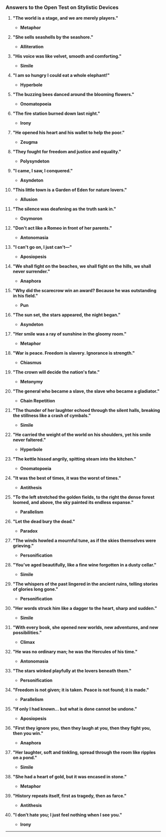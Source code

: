 ### **Answers to the Open Test on Stylistic Devices**  

1. **"The world is a stage, and we are merely players."**  
   - **Metaphor**  

2. **"She sells seashells by the seashore."**  
   - **Alliteration**  

3. **"His voice was like velvet, smooth and comforting."**  
   - **Simile**  

4. **"I am so hungry I could eat a whole elephant!"**  
   - **Hyperbole**  

5. **"The buzzing bees danced around the blooming flowers."**  
   - **Onomatopoeia**  

6. **"The fire station burned down last night."**  
   - **Irony**  

7. **"He opened his heart and his wallet to help the poor."**  
   - **Zeugma**  

8. **"They fought for freedom and justice and equality."**  
   - **Polysyndeton**  

9. **"I came, I saw, I conquered."**  
   - **Asyndeton**  

10. **"This little town is a Garden of Eden for nature lovers."**  
    - **Allusion**  

11. **"The silence was deafening as the truth sank in."**  
    - **Oxymoron**  

12. **"Don't act like a Romeo in front of her parents."**  
    - **Antonomasia**  

13. **"I can't go on, I just can't—"**  
    - **Aposiopesis**  

14. **"We shall fight on the beaches, we shall fight on the hills, we shall never surrender."**  
    - **Anaphora**  

15. **"Why did the scarecrow win an award? Because he was outstanding in his field."**  
    - **Pun**  

16. **"The sun set, the stars appeared, the night began."**  
    - **Asyndeton**  

17. **"Her smile was a ray of sunshine in the gloomy room."**  
    - **Metaphor**  

18. **"War is peace. Freedom is slavery. Ignorance is strength."**  
    - **Chiasmus**  

19. **"The crown will decide the nation's fate."**  
    - **Metonymy**  

20. **"The general who became a slave, the slave who became a gladiator."**  
    - **Chain Repetition**  

21. **"The thunder of her laughter echoed through the silent halls, breaking the stillness like a crash of cymbals."**  
    - **Simile**  

22. **"He carried the weight of the world on his shoulders, yet his smile never faltered."**  
    - **Hyperbole**  

23. **"The kettle hissed angrily, spitting steam into the kitchen."**  
    - **Onomatopoeia**  

24. **"It was the best of times, it was the worst of times."**  
    - **Antithesis**  

25. **"To the left stretched the golden fields, to the right the dense forest loomed, and above, the sky painted its endless expanse."**  
    - **Parallelism**  

26. **"Let the dead bury the dead."**  
    - **Paradox**  

27. **"The winds howled a mournful tune, as if the skies themselves were grieving."**  
    - **Personification**  

28. **"You’ve aged beautifully, like a fine wine forgotten in a dusty cellar."**  
    - **Simile**  

29. **"The whispers of the past lingered in the ancient ruins, telling stories of glories long gone."**  
    - **Personification**  

30. **"Her words struck him like a dagger to the heart, sharp and sudden."**  
    - **Simile**  

31. **"With every book, she opened new worlds, new adventures, and new possibilities."**  
    - **Climax**  

32. **"He was no ordinary man; he was the Hercules of his time."**  
    - **Antonomasia**  

33. **"The stars winked playfully at the lovers beneath them."**  
    - **Personification**  

34. **"Freedom is not given; it is taken. Peace is not found; it is made."**  
    - **Parallelism**  

35. **"If only I had known... but what is done cannot be undone."**  
    - **Aposiopesis**  

36. **"First they ignore you, then they laugh at you, then they fight you, then you win."**  
    - **Anaphora**  

37. **"Her laughter, soft and tinkling, spread through the room like ripples on a pond."**  
    - **Simile**  

38. **"She had a heart of gold, but it was encased in stone."**  
    - **Metaphor**  

39. **"History repeats itself, first as tragedy, then as farce."**  
    - **Antithesis**  

40. **"I don’t hate you; I just feel nothing when I see you."**  
    - **Irony**  

---
